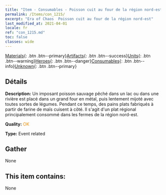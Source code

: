 ```yaml
---
title: "Item - Consumables - Poisson cuit au four de la région nord-est"
permalink: /Items/con_1215/
excerpt: "Era of Chaos  Poisson cuit au four de la région nord-est"
last_modified_at: 2021-04-01
locale: fr
ref: "con_1215.md"
toc: false
classes: wide
---
```

 [Materials](/fr/Items/){: .btn .btn--primary}[Artifacts](/fr/Items/Artifacts/){: .btn .btn--success}[Units](/fr/Items/Units/){: .btn .btn--warning}[Heroes](/fr/Items/Heroes/){: .btn .btn--danger}[Consumables](/fr/Items/Consumables/){: .btn .btn--info}[Unknown](/fr/Items/Unknown/){: .btn .btn--primary}

## Détails
 **Description:** Un imposant poisson sauvage pêché dans un lac ou dans une rivière est placé dans un grand four en métal, puis lentement mijoté avec toutes sortes de légumes. Pendant ce temps, des pains plats fabriqués à partir de farine de maïs cuisent à côté. Il s'agit d'un plat régional principalement consommé dans les fermes de la région nord-est.

 **Quality:** <span style="color: #FF8C00">OK</span>

 **Type:** Event related

## Gather

  None

## This item contains:

  None

